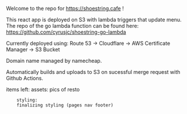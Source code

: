 Welcome to the repo for https://shoestring.cafe !

This react app is deployed on S3 with lambda triggers that update menu. The repo of the go lambda function can be found here: https://github.com/cyrusjc/shoestring-go-lambda

Currently deployed using:
Route 53 -> Cloudflare -> AWS Certificate Manager -> S3 Bucket

Domain name managed by namecheap.

Automatically builds and uploads to S3 on sucessful merge request with Github Actions.

items left:
assets:
pics of resto

        styling:
        finalizing styling (pages nav footer)
